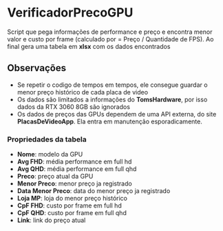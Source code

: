 # VerificadorPrecoGPU
Script que pega informações de performance e preço e encontra menor valor e custo por frame (calculado por = Preço / Quantidade de FPS). Ao final gera uma tabela em **xlsx** com os dados encontrados


## Observações

- Se repetir o codigo de tempos em tempos, ele consegue guardar o menor preço histórico de cada placa de video
- Os dados são limitados a informações do **TomsHardware**, por isso dados da RTX 3060 8GB são ignorados
- Os dados de preços das GPUs dependem de uma API externa, do site **PlacasDeVideoApp**. Ela entra em manutenção esporadicamente. 

### Propriedades da tabela

- **Nome**: modelo da GPU
- **Avg FHD**: média performance em full hd
- **Avg QHD**: média performance em full qhd
- **Preco**: preço atual da GPU
- **Menor Preco**: menor preço ja registrado
- **Data Menor Preco**: data do menor preço ja registrado
- **Loja MP**: loja do menor preço histórico
- **CpF FHD**: custo por frame em full hd
- **CpF QHD**: custo por frame em full qhd
- **Link**: link do preço atual